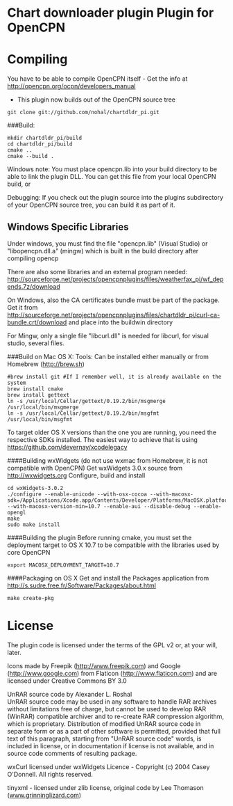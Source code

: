 Chart downloader plugin Plugin for OpenCPN
==========================================

Compiling
=========
You have to be able to compile OpenCPN itself - Get the info at http://opencpn.org/ocpn/developers_manual

* This plugin now builds out of the OpenCPN source tree
```
git clone git://github.com/nohal/chartdldr_pi.git
```

###Build:
```
mkdir chartdldr_pi/build
cd chartdldr_pi/build
cmake ..
cmake --build .
```
Windows note: You must place opencpn.lib into your build directory to be able to link the plugin DLL. You can get this file from your local OpenCPN build, or

Debugging:
If you check out the plugin source into the plugins subdirectory of your OpenCPN source tree, you can build it as part of it.

Windows Specific Libraries
--------------------------

Under windows, you must find the file "opencpn.lib" (Visual Studio) or "libopencpn.dll.a" (mingw) which is built in the build directory after compiling opencp

There are also some libraries and an external program needed:
http://sourceforge.net/projects/opencpnplugins/files/weatherfax_pi/wf_depends.7z/download

On Windows, also the CA certificates bundle must be part of the package. Get it from http://sourceforge.net/projects/opencpnplugins/files/chartdldr_pi/curl-ca-bundle.crt/download and place into the buildwin directory

For Mingw, only a single file "libcurl.dll" is needed for libcurl, for visual studio, several files.

###Build on Mac OS X:
Tools: Can be installed either manually or from Homebrew (http://brew.sh)
```
#brew install git #If I remember well, it is already available on the system
brew install cmake
brew install gettext
ln -s /usr/local/Cellar/gettext/0.19.2/bin/msgmerge /usr/local/bin/msgmerge
ln -s /usr/local/Cellar/gettext/0.19.2/bin/msgfmt /usr/local/bin/msgfmt
```

To target older OS X versions than the one you are running, you need the respective SDKs installed. The easiest way to achieve that is using https://github.com/devernay/xcodelegacy

####Building wxWidgets
(do not use wxmac from Homebrew, it is not compatible with OpenCPN)
Get wxWidgets 3.0.x source from http://wxwidgets.org
Configure, build and install
```
cd wxWidgets-3.0.2
./configure --enable-unicode --with-osx-cocoa --with-macosx-sdk=/Applications/Xcode.app/Contents/Developer/Platforms/MacOSX.platform/Developer/SDKs/MacOSX10.7.sdk/ --with-macosx-version-min=10.7 --enable-aui --disable-debug --enable-opengl
make
sudo make install
```

####Building the plugin
Before running cmake, you must set the deployment target to OS X 10.7 to be compatible with the libraries used by core OpenCPN
```
export MACOSX_DEPLOYMENT_TARGET=10.7
```

####Packaging on OS X
Get and install the Packages application from http://s.sudre.free.fr/Software/Packages/about.html
```
make create-pkg
```

License
=======
The plugin code is licensed under the terms of the GPL v2 or, at your will, later.

Icons made by Freepik (http://www.freepik.com) and Google (http://www.google.com) from Flaticon (http://www.flaticon.com) and are licensed under Creative Commons BY 3.0

UnRAR source code by Alexander L. Roshal      
      UnRAR source code may be used in any software to handle
      RAR archives without limitations free of charge, but cannot be
      used to develop RAR (WinRAR) compatible archiver and to
      re-create RAR compression algorithm, which is proprietary.
      Distribution of modified UnRAR source code in separate form
      or as a part of other software is permitted, provided that
      full text of this paragraph, starting from "UnRAR source code"
      words, is included in license, or in documentation if license
      is not available, and in source code comments of resulting package.

wxCurl licensed under wxWidgets Licence - Copyright (c) 2004 Casey O'Donnell. All rights reserved.

tinyxml - licensed under zlib license, original code by Lee Thomason (www.grinninglizard.com)
